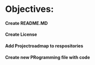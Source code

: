 # Objectives:

#### Create README.MD
#### Create License
#### Add Projectroadmap to respositories 
#### Create new PRogramming file with code







